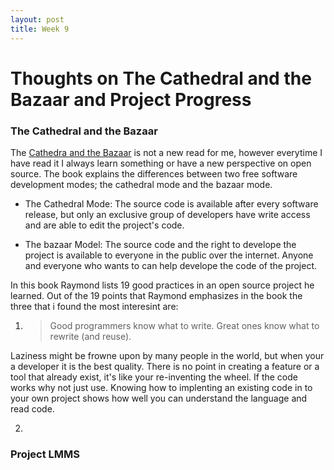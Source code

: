 ```yaml
---
layout: post
title: Week 9
---
```


# Thoughts on The Cathedral and the Bazaar and Project Progress

### The Cathedral and the Bazaar

The [Cathedra and the Bazaar](http://www.catb.org/~esr/writings/cathedral-bazaar/cathedral-bazaar/index.html) is not a new read for me, however everytime I have read it I always learn something or have a new perspective on open source. The book explains the differences between two free software development modes; the cathedral mode and the bazaar mode. 

* The Cathedral Mode: The source code is available after every software release, but only an exclusive group of developers have write access and are able to edit the project's code.

* The bazaar Model: The source code and the right to develope the project is available to everyone in the public over the internet. Anyone and everyone who wants to can help develope the code of the project.

In this book Raymond lists 19 good practices in an open source project he learned.  Out of the 19 points that Raymond emphasizes in the book the three that i found the most interesint are: 

1. > Good programmers know what to write. Great ones know what to rewrite (and reuse).

Laziness might be frowne upon by many people in the world, but when your a developer it is the best quality. There is no point in creating a feature or a tool that already exist, it's like your re-inventing the wheel. If the code works why not just use. Knowing how to implenting an existing code in to your own project shows how well you can understand the language and read code.

2. >








### Project LMMS
